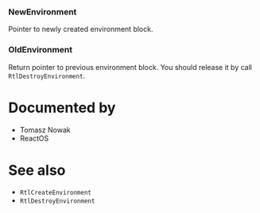 ### NewEnvironment

Pointer to newly created environment block.

### OldEnvironment

Return pointer to previous environment block. You should release it by call `RtlDestroyEnvironment`.

# Documented by

* Tomasz Nowak
* ReactOS

# See also

* `RtlCreateEnvironment`
* `RtlDestroyEnvironment`
